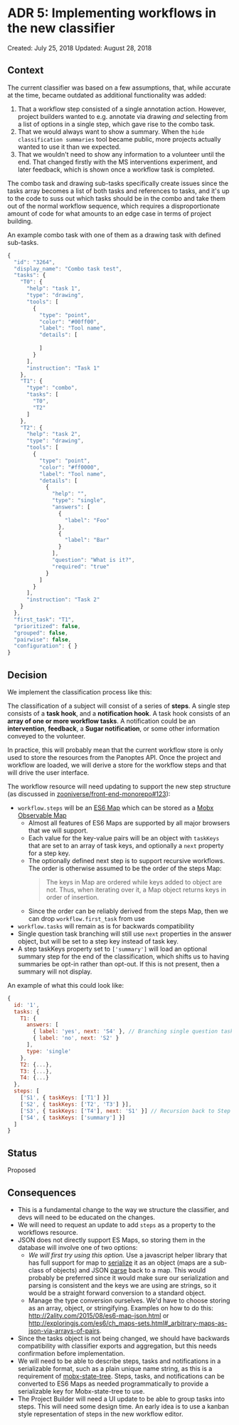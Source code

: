 # ADR 5: Implementing workflows in the new classifier

Created: July 25, 2018
Updated: August 28, 2018

## Context

The current classifier was based on a few assumptions, that, while accurate at the time, became outdated as additional functionality was added:

1. That a workflow step consisted of a single annotation action. However, project builders wanted to e.g. annotate via drawing _and_ selecting from a list of options in a single step, which gave rise to the combo task.
1. That we would always want to show a summary. When the `hide classification summaries` tool became public, more projects actually wanted to use it than we expected.
1. That we wouldn't need to show any information to a volunteer until the end. That changed firstly with the MS interventions experiment, and later feedback, which is shown once a workflow task is completed.

The combo task and drawing sub-tasks specifically create issues since the tasks array becomes a list of both tasks and references to tasks, and it's up to the code to suss out which tasks should be in the combo and take them out of the normal workflow sequence, which requires a disproportionate amount of code for what amounts to an edge case in terms of project building.

An example combo task with one of them as a drawing task with defined sub-tasks.

``` javascript
{
  "id": "3264",
  "display_name": "Combo task test",
  "tasks": {
    "T0": {
      "help": "task 1",
      "type": "drawing",
      "tools": [
        {
          "type": "point",
          "color": "#00ff00",
          "label": "Tool name",
          "details": [
            
          ]
        }
      ],
      "instruction": "Task 1"
    },
    "T1": {
      "type": "combo",
      "tasks": [
        "T0",
        "T2"
      ]
    },
    "T2": {
      "help": "task 2",
      "type": "drawing",
      "tools": [
        {
          "type": "point",
          "color": "#ff0000",
          "label": "Tool name",
          "details": [
            {
              "help": "",
              "type": "single",
              "answers": [
                {
                  "label": "Foo"
                },
                {
                  "label": "Bar"
                }
              ],
              "question": "What is it?",
              "required": "true"
            }
          ]
        }
      ],
      "instruction": "Task 2"
    }
  },
  "first_task": "T1",
  "prioritized": false,
  "grouped": false,
  "pairwise": false,
  "configuration": { }
}
```

## Decision

We implement the classification process like this:

The classification of a subject will consist of a series of __steps__. A single step consists of a __task hook__, and a __notification hook__. A task hook consists of an __array of one or more workflow tasks__. A notification could be an __intervention__, __feedback__, a __Sugar notification__, or some other information conveyed to the volunteer.

In practice, this will probably mean that the current workflow store is only used to store the resources from the Panoptes API. Once the project and workflow are loaded, we will derive a store for the workflow steps and that will drive the user interface.

The workflow resource will need updating to support the new step structure (as discussed in [zooniverse/front-end-monorepo#123](https://github.com/zooniverse/front-end-monorepo/issues/123)):

- `workflow.steps` will be an [ES6 Map](https://developer.mozilla.org/en-US/docs/Web/JavaScript/Reference/Global_Objects/Map) which can be stored as a [Mobx Observable Map](https://mobx.js.org/refguide/map.html)
  - Almost all features of ES6 Maps are supported by all major browsers that we will support.
  - Each value for the key-value pairs will be an object with `taskKeys` that are set to an array of task keys, and optionally a `next` property for a step key.
  - The optionally defined next step is to support recursive workflows. The order is otherwise assumed to be the order of the steps Map:
    > The keys in Map are ordered while keys added to object are not. Thus, when iterating over it, a Map object returns keys in order of insertion.
  - Since the order can be reliably derived from the steps Map, then we can drop `workflow.first_task` from use
- `workflow.tasks` will remain as is for backwards compatibility
- Single question task branching will still use `next` properties in the answer object, but will be set to a step key instead of task key. 
- A step taskKeys property set to `['summary']` will load an optional summary step for the end of the classification, which shifts us to having summaries be opt-in rather than opt-out. If this is not present, then a summary will not display.

An example of what this could look like:

``` javascript
{
  id: '1',
  tasks: {
    T1: {
      answers: [
        { label: 'yes', next: 'S4' }, // Branching single question task
        { label: 'no', next: 'S2' }
      ],
      type: 'single'
    },
    T2: {...},
    T3: {...},
    T4: {...}
  },
  steps: [
    ['S1', { taskKeys: ['T1'] }]
    ['S2', { taskKeys: ['T2', 'T3'] }],
    ['S3', { taskKeys: ['T4'], next: 'S1' }] // Recursion back to Step 1
    ['S4', { taskKeys: ['summary'] }]
  ]
}

```

## Status

Proposed

## Consequences

- This is a fundamental change to the way we structure the classifier, and devs will need to be educated on the changes.
- We will need to request an update to add `steps` as a property to the workflows resource.
- JSON does not directly support ES Maps, so storing them in the database will involve one of two options:
  - *We will first try using this option.* Use a javascript helper library that has full support for map to [serialize](https://github.com/sonnyp/JSON8/tree/master/packages/json8#ooserialize) it as an object (maps are a sub-class of objects) and JSON [parse](https://github.com/sonnyp/JSON8/tree/master/packages/json8#ooparse) back to a map. This would probably be preferred since it would make sure our serialization and parsing is consistent and the keys we are using are strings, so it would be a straight forward conversion to a standard object. 
  - Manage the type conversion ourselves. We'd have to choose storing as an array, object, or stringifying. Examples on how to do this: http://2ality.com/2015/08/es6-map-json.html or http://exploringjs.com/es6/ch_maps-sets.html#_arbitrary-maps-as-json-via-arrays-of-pairs.
- Since the tasks object is not being changed, we should have backwards compatibility with classifier exports and aggregation, but this needs confirmation before implementation.
- We will need to be able to describe steps, tasks and notifications in a serializable format, such as a plain unique name string, as this is a requirement of [mobx-state-tree](https://github.com/mobxjs/mobx-state-tree#tree-semantics-in-detail). Steps, tasks, and notifications can be converted to ES6 Maps as needed programmatically to provide a serializable key for Mobx-state-tree to use.
- The Project Builder will need a UI update to be able to group tasks into steps. This will need some design time. An early idea is to use a kanban style representation of steps in the new workflow editor. 
